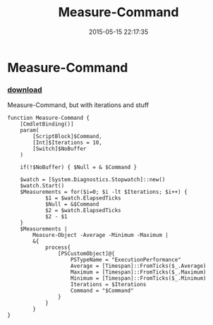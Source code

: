 ﻿---
pid:            5861
parent:         0
children:       
poster:         Joel Bennett
title:          Measure-Command
date:           2015-05-15 22:17:35
description:    Measure-Command, but with iterations and stuff
format:         posh
---

# Measure-Command

### [download](5861.ps1)  

Measure-Command, but with iterations and stuff

```posh
function Measure-Command {
    [CmdletBinding()]
    param(
        [ScriptBlock]$Command,
        [Int]$Iterations = 10,
        [Switch]$NoBuffer
    )
    
    if(!$NoBuffer) { $Null = & $Command }       

    $watch = [System.Diagnostics.Stopwatch]::new()
    $watch.Start()
    $Measurements = for($i=0; $i -lt $Iterations; $i++) {
            $1 = $watch.ElapsedTicks
            $Null = &$Command
            $2 = $watch.ElapsedTicks
            $2 - $1
    }
    $Measurements | 
        Measure-Object -Average -Minimum -Maximum | 
        &{
            process{
                [PSCustomObject]@{
                    PSTypeName = "ExecutionPerformance"
                    Average = [Timespan]::FromTicks($_.Average)
                    Maximum = [Timespan]::FromTicks($_.Maximum)
                    Minimum = [Timespan]::FromTicks($_.Minimum)
                    Iterations = $Iterations
                    Command = "$Command"
                }
            }
        }
}
```
